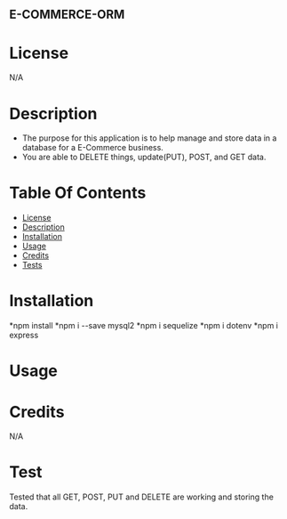 ## E-COMMERCE-ORM 

# License
N/A

# Description

* The purpose for this application is to help manage and store data in a database for a E-Commerce business.
* You are able to DELETE things, update(PUT), POST, and GET data.

# Table Of Contents

  - [License](#License)
  - [Description](#Description)
  - [Installation](#installation)
  - [Usage](#Usage)
  - [Credits](#credits)
  - [Tests](#Tests)

# Installation 

*npm install
*npm i --save mysql2
*npm i sequelize
*npm i dotenv
*npm i express

# Usage

# Credits
N/A

# Test 

Tested that all GET, POST, PUT and DELETE are working and storing the data.

